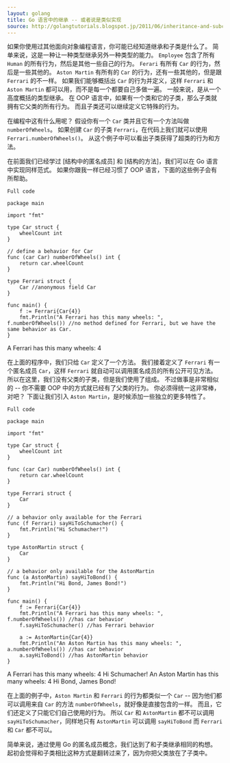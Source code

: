 ```yaml
---
layout: golang
title: Go 语言中的继承 -- 或者说是类似实现
source: http://golangtutorials.blogspot.jp/2011/06/inheritance-and-subclassing-in-go-or.html
---
```


如果你使用过其他面向对象编程语言，你可能已经知道继承和子类是什么了。
简单来说，这是一种让一种类型继承另外一种类型的能力。
`Employee` 包含了所有 `Human` 的所有行为，然后是其他一些自己的行为。
`Ferari` 有所有 `Car` 的行为，然后是一些其他的。
`Aston Martin` 有所有的 `Car` 的行为，还有一些其他的，但是跟 `Ferrari` 的不一样。
如果我们能够概括出 `Car` 的行为并定义，这样 `Ferrari` 和 `Aston Martin` 都可以用，而不是每一个都要自己多做一遍。
一般来说，是从一个高度概括的类型继承。
在 OOP 语言中，如果有一个类和它的子类，那么子类就拥有它父类的所有行为。
而且子类还可以继续定义它特殊的行为。

在编程中这有什么用呢？
假设你有一个 `Car` 类并且它有一个方法叫做 `numberOfWheels`。
如果创建 `Car` 的子类 `Ferrari`，在代码上我们就可以使用 `Ferrari.numberOfWheels()`。
从这个例子中可以看出子类获得了超类的行为和方法。

在前面我们已经学过 [结构中的匿名成员] 和 [结构的方法]，我们可以在 Go 语言中实现同样范式。
如果你跟我一样已经习惯了 OOP 语言，下面的这些例子会有所帮助。

`Full code`

    package main

    import "fmt"

    type Car struct {
        wheelCount int
    }

    // define a behavior for Car
    func (car Car) numberOfWheels() int {
        return car.wheelCount
    }

    type Ferrari struct {
        Car //anonymous field Car
    }

    func main() {
        f := Ferrari{Car{4}}
        fmt.Println("A Ferrari has this many wheels: ", f.numberOfWheels()) //no method defined for Ferrari, but we have the same behavior as Car.
    }

<p>
A Ferrari has this many wheels: 4
</p>

在上面的程序中，我们只给 `Car` 定义了一个方法。
我们接着定义了 `Ferrari` 有一个匿名成员 `Car`，这样 `Ferrari` 就自动可以调用匿名成员的所有公开可见方法。
所以在这里，我们没有父类的子类，但是我们使用了组成。
不过做事是非常相似的 -- 你不需要 OOP 中的方式就已经有了父类的行为。
你必须得统一这非常棒，对吧？
下面让我们引入 `Aston Martin`，是时候添加一些独立的更多特性了。

`Full code`

    package main

    import "fmt"

    type Car struct {
        wheelCount int
    }

    func (car Car) numberOfWheels() int {
        return car.wheelCount
    }

    type Ferrari struct {
        Car
    }

    // a behavior only available for the Ferrari
    func (f Ferrari) sayHiToSchumacher() {
        fmt.Println("Hi Schumacher!")
    }

    type AstonMartin struct {
        Car
    }

    // a behavior only available for the AstonMartin
    func (a AstonMartin) sayHiToBond() {
        fmt.Println("Hi Bond, James Bond!")
    }

    func main() {
        f := Ferrari{Car{4}}
        fmt.Println("A Ferrari has this many wheels: ", f.numberOfWheels()) //has car behavior
        f.sayHiToSchumacher() //has Ferrari behavior

        a := AstonMartin{Car{4}}
        fmt.Println("An Aston Martin has this many wheels: ", a.numberOfWheels()) //has car behavior
        a.sayHiToBond() //has AstonMartin behavior
    }

<p class="correct">
A Ferrari has this many wheels: 4
Hi Schumacher!
An Aston Martin has this many wheels: 4
Hi Bond, James Bond!
</p>

在上面的例子中，`Aston Martin` 和 `Ferrari` 的行为都类似一个 `Car` -- 因为他们都可以调用来自 `Car` 的方法 `numberOfWheels`，就好像是直接包含的一样。
而且，它们还定义了只能它们自己使用的行为。
所以 `Car` 和 `AstonMartin` 都不可以调用 `sayHiToSchumacher`，同样地只有 `AstonMartin` 可以调用 `sayHiToBond` 而 `Ferrari` 和 `Car` 都不可以。

简单来说，通过使用 Go 的匿名成员概念，我们达到了和子类继承相同的构想。
起初会觉得和子类相比这种方式是翻转过来了，因为你把父类放在了子类中。
